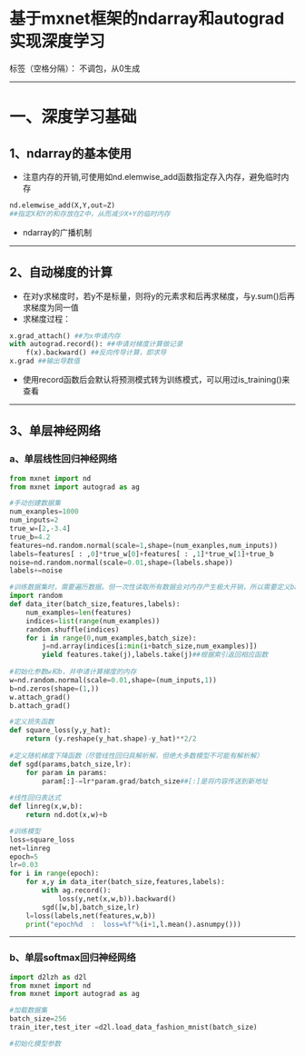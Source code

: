 ﻿# 基于mxnet框架的ndarray和autograd实现深度学习

标签（空格分隔）： 不调包，从0生成

---
# 一、深度学习基础
## 1、ndarray的基本使用
* 注意内存的开销,可使用如nd.elemwise_add函数指定存入内存，避免临时内存
```python
nd.elemwise_add(X,Y,out=Z)
##指定X和Y的和存放在Z中，从而减少X+Y的临时内存
```
* ndarray的广播机制

---
## 2、自动梯度的计算
* 在对y求梯度时，若y不是标量，则将y的元素求和后再求梯度，与y.sum()后再求梯度为同一值
* 求梯度过程：
```python
x.grad_attach() ##为x申请内存
with autograd.record(): ##申请对梯度计算做记录
    f(x).backward() ##反向传导计算，即求导
x.grad ##输出导数值
```
* 使用record函数后会默认将预测模式转为训练模式，可以用过is_training()来查看

---
## 3、单层神经网络
### a、单层线性回归神经网络
```python
from mxnet import nd
from mxnet import autograd as ag

#手动创建数据集
num_exanples=1000
num_inputs=2
true_w=[2,-3.4]
true_b=4.2
features=nd.random.normal(scale=1,shape=(num_exanples,num_inputs))
labels=features[ : ,0]*true_w[0]+features[ : ,1]*true_w[1]+true_b
noise=nd.random.normal(scale=0.01,shape=(labels.shape))
labels+=noise

#训练数据集时，需要遍历数据。但一次性读取所有数据会对内存产生极大开销，所以需要定义batach_size,读取小批量数据
import random
def data_iter(batch_size,features,labels):
    num_examples=len(features)
    indices=list(range(num_examples))
    random.shuffle(indices)
    for i in range(0,num_examples,batch_size):
        j=nd.array(indices[i:min(i+batch_size,num_examples)])
        yield features.take(j),labels.take(j)##根据索引返回相应函数
        
#初始化参数w和b，并申请计算梯度的内存
w=nd.random.normal(scale=0.01,shape=(num_inputs,1))
b=nd.zeros(shape=(1,))
w.attach_grad()
b.attach_grad()

#定义损失函数
def square_loss(y,y_hat):
    return (y.reshape(y_hat.shape)-y_hat)**2/2
    
#定义随机梯度下降函数（尽管线性回归具解析解，但绝大多数模型不可能有解析解）
def sgd(params,batch_size,lr):
    for param in params:
        param[:]-=lr*param.grad/batch_size##[:]是将内容传送到新地址
        
#线性回归表达式
def linreg(x,w,b):
    return nd.dot(x,w)+b

#训练模型
loss=square_loss
net=linreg
epoch=5
lr=0.03
for i in range(epoch):
    for x,y in data_iter(batch_size,features,labels):
        with ag.record():
            loss(y,net(x,w,b)).backward()
        sgd([w,b],batch_size,lr)        
    l=loss(labels,net(features,w,b))
    print("epoch%d  :  loss=%f"%(i+1,l.mean().asnumpy()))
```

---
### b、单层softmax回归神经网络
```python
import d2lzh as d2l
from mxnet import nd
from mxnet import autograd as ag

#加载数据集
batch_size=256
train_iter,test_iter =d2l.load_data_fashion_mnist(batch_size)

#初始化模型参数
```
